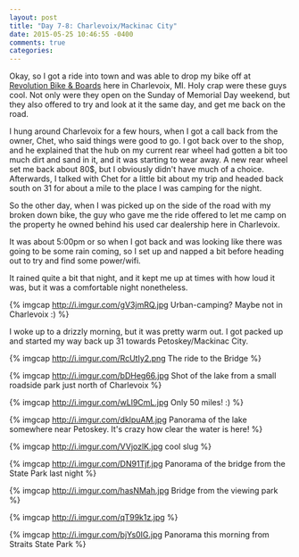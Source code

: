 ```yaml
---
layout: post
title: "Day 7-8: Charlevoix/Mackinac City"
date: 2015-05-25 10:46:55 -0400
comments: true
categories:
---
```


Okay, so I got a ride into town and was able to drop my bike off at [Revolution Bike & Boards](http://revolutionbandb.webs.com/) here in Charlevoix, MI. Holy crap were these guys cool. Not only were they open on the Sunday of Memorial Day weekend, but they also offered to try and look at it the same day, and get me back on the road.

I hung around Charlevoix for a few hours, when I got a call back from the owner, Chet, who said things were good to go. I got back over to the shop, and he explained that the hub on my current rear wheel had gotten a bit too much dirt and sand in it, and it was starting to wear away. A new rear wheel set me back about 80$, but I obviously didn't have much of a choice. Afterwards, I talked with Chet for a little bit about my trip and headed back south on 31 for about a mile to the place I was camping for the night.

So the other day, when I was picked up on the side of the road with my broken down bike, the guy who gave me the ride offered to let me camp on the property he owned behind his used car dealership here in Charlevoix.

It was about 5:00pm or so when I got back and was looking like there was going to be some rain coming, so I set up and napped a bit before heading out to try and find some power/wifi.

It rained quite a bit that night, and it kept me up at times with how loud it was, but it was a comfortable night nonetheless.

{% imgcap http://i.imgur.com/gV3jmRQ.jpg Urban-camping? Maybe not in Charlevoix :) %}

I woke up to a drizzly morning, but it was pretty warm out. I got packed up and started my way back up 31 towards Petoskey/Mackinac City.

{% imgcap http://i.imgur.com/RcUtIy2.png The ride to the Bridge %}

{% imgcap http://i.imgur.com/bDHeg66.jpg Shot of the lake from a small roadside park just north of Charlevoix %}

{% imgcap http://i.imgur.com/wLl9CmL.jpg Only 50 miles! :) %}

{% imgcap http://i.imgur.com/dklpuAM.jpg Panorama of the lake somewhere near Petoskey. It's crazy how clear the water is here! %}

{% imgcap http://i.imgur.com/VVjozlK.jpg cool slug %}

{% imgcap http://i.imgur.com/DN91Tjf.jpg Panorama of the bridge from the State Park last night %}

{% imgcap http://i.imgur.com/hasNMah.jpg Bridge from the viewing park %}

{% imgcap http://i.imgur.com/qT99k1z.jpg %}

{% imgcap http://i.imgur.com/bjYs0IG.jpg Panorama this morning from Straits State Park %}




